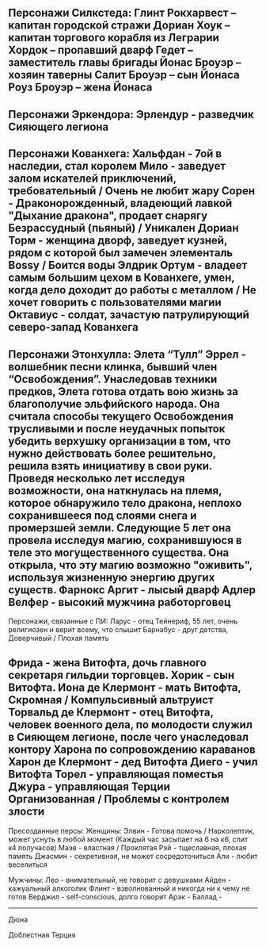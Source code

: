 Персонажи Силкстеда: 
Глинт Рокхарвест – капитан городской стражи	
Дориан Хоук – капитан торгового корабля из Леграрии
Хордок – пропавший дварф
Гедет – заместитель главы бригады
Йонас Броуэр – хозяин таверны
Салит Броуэр – сын Йонаса
Роуз Броуэр – жена Йонаса
---
Персонажи Эркендора:
Эрлендур - разведчик Сияющего легиона
---
Персонажи Кованхега:
Хальфдан - 7ой в наследии, стал королем
Мило - заведует залом искателей приключений, требовательный / Очень не любит жару 
Сорен - Драконорожденный, владеющий лавкой "Дыхание дракона", продает снарягу Безрассудный (пьяный) / Уникален
Дориан Торм - женщина дворф, заведует кузней, рядом с которой был замечен элементаль Bossy / Боится воды
Элдрик Ортум - владеет самым большим цехом в Кованхеге, умен, когда дело доходит до работы с металлом / Не хочет говорить с пользователями магии
Октавиус - солдат, зачастую патрулирующий северо-запад Кованхега
---
Персонажи Этонхулла:
Элета “Тулл” Эррел - волшебник песни клинка, бывший член “Освобождения”. Унаследовав техники предков, Элета готова отдать вою жизнь за благополучие эльфийского народа. Она считала способы текущего Освобождения трусливыми и после неудачных попыток убедить верхушку организации в том, что нужно действовать более решительно, решила взять инициативу в свои руки. Проведя несколько лет исследуя возможности, она наткнулась на племя, которое обнаружило тело дракона, неплохо сохранившееся под слоями снега и промерзшей земли. Следующие 5 лет она провела исследуя магию, сохранившуюся в теле это могущественного существа. Она открыла, что эту магию возможно "оживить", используя жизненную энергию других существ.
Фарнокс Аргит - лысый дварф
Адлер Велфер - высокий мужчина работорговец
---
Персонажи, связанные с ПИ:
Ларус - отец Тейнериф, 55 лет, очень религиозен и верит всему, что слышит
Барнабус - друг детства, Доверчивый / Плохая память

Фрида - жена Витофта, дочь главного секретаря гильдии торговцев. 
Хорик - сын Витофта.
Иона де Клермонт - мать Витофта, Скромная / Компульсивный альтруист
Торвальд де Клермонт - отец Витофта, человек военного дела, по молодости служил в Сияющем легионе, после чего унаследовал контору Харона по сопровождению караванов
Харон де Клермонт - дед Витофта
Диего - учил Витофта
Торел - управляющая поместья
Джура - управляющая Терции Организованная / Проблемы с контролем злости
---
Пресозданные персы:
Женщины:
Элвин - Готова помочь / Нарколептик, может уснуть в любой момент (Каждый час засыпает на 6 на к6, спит к4 получасов)
Маэв - властная / Проклятая 
Рэй - тщеславная, плохая память
Джасмин - секретивная, не может сосредоточиться
Али - любит веселиться

Мужчины:
Лео - внимательный, не говорит с девушками
Айден - кажуальный алкоголик
Флинт - взволнованный и никогда ни к чему не готов
Верджил - self-conscious, долго говорит
Арэк - 
Баллад -

---
Дюна

Доблестная Терция